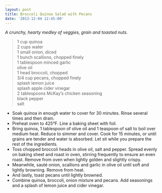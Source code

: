 ```yaml
---
layout: post
title: Broccoli Quinoa Salad with Pecans
date: '2013-12-04 12:45:00'
---
```


*A crunchy, hearty medley of veggies, grain and toasted nuts.*

> 1 cup quinoa      
> 2 cups water    
> 1 small onion, diced    
> 1 bunch scallions, chopped finely    
> 1 tablespoon minced garlic    
> olive oil    
> 1 head broccoli, chopped    
> 3/4 cup pecans, chopped finely    
> splash lemon juice    
> splash apple cider vinegar    
> 2 tablespoons McKay’s chicken seasoning    
> black pepper    
> salt    

* Soak quinoa in enough water to cover for 30 minutes. Rinse several times and then drain.
* Preheat oven to 425°F. Line a baking sheet with foil.
* Bring quinoa, 1 tablespoon of olive oil and 1 teaspoon of salt to boil over medium heat. Reduce to simmer and cover. Cook for 15 minutes, or until grains are tender and water is absorbed. Let sit while you prepare the rest of the ingredients.
* Toss chopped broccoli heads in olive oil, salt and pepper. Spread evenly on baking sheet and roast in oven, stirring frequently to ensure an even roast. Remove from oven when lightly golden and slightly crispy.
* Meanwhile, sauté onion, scallions and garlic in olive oil until soft and lightly browning. Remove from heat.
* And lastly, toast pecans until lightly browned.
* Combine quinoa, broccoli, onion mixture and pecans. Add seasonings and a splash of lemon juice and cider vinegar.